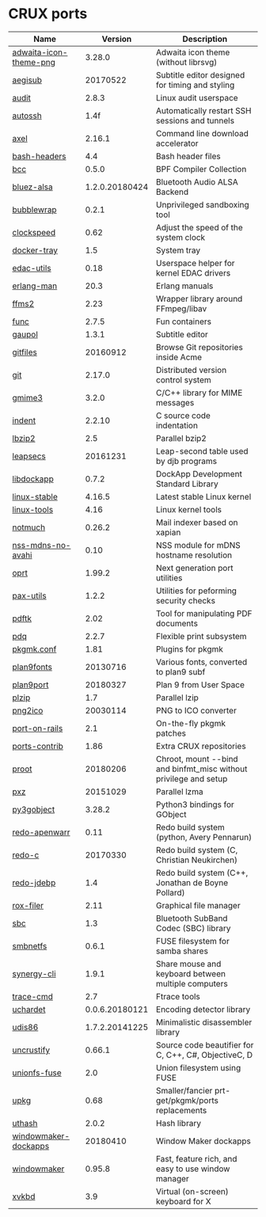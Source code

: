 # CRUX ports
Name | Version | Description
-|-|-
[adwaita-icon-theme-png](https://git.gnome.org/browse/adwaita-icon-theme/) | 3.28.0 | Adwaita icon theme (without librsvg)
[aegisub](http://www.aegisub.org) | 20170522 | Subtitle editor designed for timing and styling
[audit](https://people.redhat.com/sgrubb/audit) | 2.8.3 | Linux audit userspace
[autossh](http://www.harding.motd.ca/autossh/) | 1.4f | Automatically restart SSH sessions and tunnels
[axel](https://github.com/eribertomota/axel) | 2.16.1 | Command line download accelerator
[bash-headers](https://www.gnu.org/software/bash) | 4.4 | Bash header files
[bcc](https://github.com/iovisor/bcc) | 0.5.0 | BPF Compiler Collection
[bluez-alsa](https://github.com/Arkq/bluez-alsa) | 1.2.0.20180424 | Bluetooth Audio ALSA Backend
[bubblewrap](https://github.com/projectatomic/bubblewrap) | 0.2.1 | Unprivileged sandboxing tool
[clockspeed](https://cr.yp.to/clockspeed.html) | 0.62 | Adjust the speed of the system clock
[docker-tray](http://icculus.org/openbox/2/docker/) | 1.5 | System tray
[edac-utils](https://github.com/grondo/edac-utils) | 0.18 | Userspace helper for kernel EDAC drivers
[erlang-man](https://www.erlang.org/) | 20.3 | Erlang manuals
[ffms2](https://github.com/FFMS/ffms2) | 2.23 | Wrapper library around FFmpeg/libav
[func](https://github.com/therealfun/func) | 2.7.5 | Fun containers
[gaupol](https://otsaloma.io/gaupol/) | 1.3.1 | Subtitle editor
[gitfiles](https://github.com/mariusae/gitfiles) | 20160912 | Browse Git repositories inside Acme
[git](https://git-scm.com/) | 2.17.0 | Distributed version control system
[gmime3](https://developer.gnome.org/gmime/) | 3.2.0 | C/C++ library for MIME messages
[indent](https://www.gnu.org/software/indent) | 2.2.10 | C source code indentation
[lbzip2](https://github.com/kjn/lbzip2) | 2.5 | Parallel bzip2
[leapsecs](https://cr.yp.to/libtai.html) | 20161231 | Leap-second table used by djb programs
[libdockapp](https://www.dockapps.net/) | 0.7.2 | DockApp Development Standard Library
[linux-stable](https://www.kernel.org/) | 4.16.5 | Latest stable Linux kernel
[linux-tools](https://perf.wiki.kernel.org/index.php/Main_Page) | 4.16 | Linux kernel tools
[notmuch](https://notmuchmail.org/) | 0.26.2 | Mail indexer based on xapian
[nss-mdns-no-avahi](http://0pointer.de/lennart/projects/nss-mdns/) | 0.10 | NSS module for mDNS hostname resolution
[oprt](https://github.com/therealfun/oprt) | 1.99.2 | Next generation port utilities
[pax-utils](https://wiki.gentoo.org/wiki/Hardened/PaX_Utilities) | 1.2.2 | Utilities for peforming security checks
[pdftk](https://www.pdflabs.com/tools/pdftk-server/) | 2.02 | Tool for manipulating PDF documents
[pdq](https://pdq.sf.net/) | 2.2.7 | Flexible print subsystem
[pkgmk.conf](https://github.com/therealfun/crux-ports/tree/master/pkgmk.conf) | 1.81 | Plugins for pkgmk
[plan9fonts](https://github.com/rtrn/plan9fonts) | 20130716 | Various fonts, converted to plan9 subf
[plan9port](https://9fans.github.io/plan9port/) | 20180327 | Plan 9 from User Space
[plzip](https://www.nongnu.org/lzip/plzip.html) | 1.7 | Parallel lzip
[png2ico](https://github.com/dkfans/png2ico) | 20030114 | PNG to ICO converter
[port-on-rails](https://github.com/therealfun/crux-ports/tree/master/port-on-rails) | 2.1 | On-the-fly pkgmk patches
[ports-contrib](https://github.com/therealfun/crux-ports/ports-contrib) | 1.86 | Extra CRUX repositories
[proot](https://proot-me.github.io/) | 20180206 | Chroot, mount --bind and binfmt_misc without privilege and setup
[pxz](https://github.com/jnovy/pxz) | 20151029 | Parallel lzma
[py3gobject](https://wiki.gnome.org/Projects/PyGObject) | 3.28.2 | Python3 bindings for GObject
[redo-apenwarr](https://github.com/apenwarr/redo) | 0.11 | Redo build system (python, Avery Pennarun)
[redo-c](https://github.com/chneukirchen/redo-c) | 20170330 | Redo build system (C, Christian Neukirchen)
[redo-jdebp](http://jdebp.eu./Softwares/redo/) | 1.4 | Redo build system (C++, Jonathan de Boyne Pollard)
[rox-filer](http://rox.sf.net/desktop/ROX-Filer/) | 2.11 | Graphical file manager
[sbc](https://git.kernel.org/pub/scm/bluetooth/sbc.git) | 1.3 | Bluetooth SubBand Codec (SBC) library
[smbnetfs](http://smbnetfs.sf.net/) | 0.6.1 | FUSE filesystem for samba shares
[synergy-cli](https://github.com/symless/synergy-core) | 1.9.1 | Share mouse and keyboard between multiple computers
[trace-cmd](https://git.kernel.org/pub/scm/linux/kernel/git/rostedt/trace-cmd.git) | 2.7 | Ftrace tools
[uchardet](https://www.freedesktop.org/wiki/Software/uchardet/) | 0.0.6.20180121 | Encoding detector library
[udis86](https://github.com/vmt/udis86/) | 1.7.2.20141225 | Minimalistic disassembler library
[uncrustify](http://uncrustify.sf.net/) | 0.66.1 | Source code beautifier for C, C++, C#, ObjectiveC, D
[unionfs-fuse](https://github.com/rpodgorny/unionfs-fuse) | 2.0 | Union filesystem using FUSE
[upkg](https://github.com/therealfun/crux-ports/upkg) | 0.68 | Smaller/fancier prt-get/pkgmk/ports replacements
[uthash](https://troydhanson.github.io/uthash) | 2.0.2 | Hash library
[windowmaker-dockapps](https://www.dockapps.net/) | 20180410 | Window Maker dockapps
[windowmaker](https://windowmaker.org) | 0.95.8 | Fast, feature rich, and easy to use window manager
[xvkbd](http://t-sato.in.coocan.jp/xvkbd/) | 3.9 | Virtual (on-screen) keyboard for X
